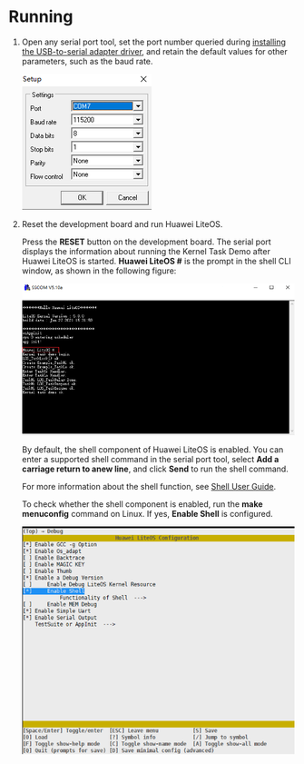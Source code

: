 # Running<a name="EN-US_TOPIC_0308937181"></a>

1.  Open any serial port tool, set the port number queried during  [installing the USB-to-serial adapter driver](setting-up-the-development-environment.md#li19807611163716), and retain the default values for other parameters, such as the baud rate.

    ![](figures/set_serial_tool.png)

2.  Reset the development board and run Huawei LiteOS.

    Press the  **RESET**  button on the development board. The serial port displays the information about running the Kernel Task Demo after Huawei LiteOS is started.  **Huawei LiteOS \#**  is the prompt in the shell CLI window, as shown in the following figure:

    ![](figures/run_liteos_in_serial.png)

    By default, the shell component of Huawei LiteOS is enabled. You can enter a supported shell command in the serial port tool, select  **Add a carriage return to anew line**, and click  **Send**  to run the shell command.

    For more information about the shell function, see  [Shell User Guide](https://gitee.com/LiteOS/LiteOS/blob/master/shell/README_EN.md).

    To check whether the shell component is enabled, run the  **make menuconfig**  command on Linux. If yes,  **Enable Shell**  is configured.

    ![](figures/enable_shell_in_linux.png)


